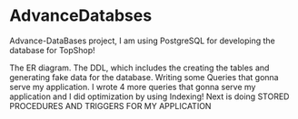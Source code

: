 # AdvanceDatabses
Advance-DataBases project, I am using PostgreSQL for developing the database for TopShop!


The ER diagram.
The DDL, which includes the creating the tables and generating fake data for the database.
Writing some Queries that gonna serve my application.
I wrote 4 more queries that gonna serve my application and I did optimization by using Indexing!
Next is doing STORED PROCEDURES AND TRIGGERS FOR MY APPLICATION
